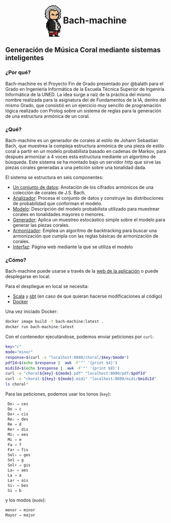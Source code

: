 # <center><img src="bach.gif" alt="Bach" width="50" align="center"> Bach-machine 

## Generación de Música Coral mediante sistemas inteligentes

### ¿Por qué?
Bach-machine es el Proyecto Fin de Grado presentado por @balath para el Grado en Ingeniería Informática de la 
Escuela Técnica Superior de Ingeniría Informática de la UNED. La idea surge a raíz de la práctica del mismo nombre 
realizada para la asignatura del de Fundamentos de la IA, dentro del mismo Grado, que consistió en un ejercicio muy
sencillo de programación lógica realizado con Prolog sobre un sistema de reglas para la generación de una estructura 
armónica de un coral.

### ¿Qué?
Bach-machine es un generador de corales al estilo de Johann Sebastian Bach, que muestrea la compleja estructura armónica
de una pieza de estilo coral a partir en un modelo probabilista basado en cadenas de Markov, para después armonizar a 4
voces esta estructura mediante un algoritmo de búsqueda. Este sistema se ha montado bajo un servidor http que sirve las
piezas corales generadas a una petición sobre una tonalidad dada. 

El sistema se estructura en seis componentes:

+ [Un conjunto de datos](data/rawData.txt): Anotación de los cifrados armónicos de una colección de corales de J.S. Bach.
+ [Analizador](src/main/scala/Parser.scala): Procesa el conjunto de datos y construye las distribuciones de probabilidad que conforman el modelo.
+ [Modelo](src/main/scala/Model.scala): Descripción del modelo probabilista utilizado para muestrear corales en tonalidades mayores o menores.
+ [Generador](src/main/scala/Model.scala): Aplica un muestreo estocástico simple sobre el modelo para generar las piezas corales. 
+ [Armonizador](src/main/scala/Harmonizer.scala): Emplea un algoritmo de backtracking para buscar una armonización que cumpla con las reglas básicas de armonización de corales.
+ [Interfaz](balath.github.io): Página web mediante la que se utiliza el modelo

### ¿Cómo?
Bach-machine puede usarse a través de la [web de la aplicación](balath.github.io) o puede desplegarse en local.

Para el despliegue en local se necesita:
+ [Scala](https://www.scala-lang.org/) y [sbt](www.scala-sbt.org) (en caso de que quieran hacerse modificaciones al código)
+ [Docker](https://www.docker.com/products/docker-desktop/)

Una vez iniciado Docker:
```bash
docker image build -t bach-machine:latest .
docker run bach-machine:latest
```
Con el contenedor ejecutándose, podemos enviar peticiones por `curl`:
```bash
key="c"
mode="minor"
response=$(curl -s "localhost:8080/choral/$key/$mode")
pdfId=$(echo $response |  awk -F'"' '{print $4}')
midiId=$(echo $response |  awk -F'"' '{print $8}')
curl -o "choral${key}-${mode}.pdf" "localhost:8080/pdf/$pdfId"
curl -o "choral-${key}-${mode}.midi" "localhost:8080/midi/$midiId"
ls choral*
```
Para las peticiones, podemos usar los tonos (`key`):
```
 Do♭ ⇒ ces
 Do ⇒ c
 Do♯ ⇒ cis
 Re♭ ⇒ des
 Re ⇒ d
 Re♯ ⇒ dis
 Mi♭ ⇒ ees 
 Mi ⇒ e
 Fa ⇒ f
 Fa♯ ⇒ fis
 Sol♭ ⇒ ges
 Sol ⇒ g
 Sol♯ ⇒ gis
 La♭ ⇒ aes
 La ⇒ a
 La♯ ⇒ ais
 Si♭ ⇒ bes
 Si ⇒ b
```
y los modos (`mode`):
```
menor ⇒ minor
Mayor ⇒ major
```